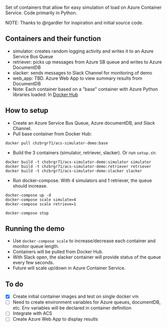 Set of containers that allow for easy simulation of load on Azure Container Service. Code primarily in Python. 

NOTE: Thanks to @rgardler for inspiration and initial source code. 

## Containers and their function

  * simulator: creates random logging activity and writes it to an Azure Service Bus Queue
  * retriever: picks up messages from Azure SB queue and writes to Azure DocumentDB
  * slacker: sends messages to Slack Channel for monitoring of demo
  * web_app: TBD. Azure Web App to view summary results from DocumentDB
  * Note: Each container based on a "base" container with Azure Python libraries loaded: In [Docker Hub](https://hub.docker.com/r/chzbrgr71/acs-simulator-demo) 

## How to setup
 
  * Create an Azure Service Bus Queue, Azure documentDB, and Slack Channel.
  * Pull base container from Docker Hub: 

  ```
  docker pull chzbrgr71/acs-simulator-demo:base
  ```
  
  * Build the 3 containers (simulator, retriever, slacker). Or run `setup.sh`:
  
  ```
  docker build -t chzbrgr71/acs-simulator-demo:simulator simulator
  docker build -t chzbrgr71/acs-simulator-demo:retriever retriever
  docker build -t chzbrgr71/acs-simulator-demo:slacker slacker
  ```
  
  * Run docker-compose. With 4 simulators and 1 retriever, the queue should increase. 
  
  ```
  docker-compose up -d
  docker-compose scale simulate=4
  docker-compose scale retrieve=1
  
  docker-compose stop
  ```
  
## Running the demo

  * Use `docker-compose scale` to increase/decrease each container and monitor queue length.
  * Containers will be pulled from Docker Hub.
  * With Slack open, the slacker container will provide status of the queue every few seconds.
  * Future will scale up/down in Azure Container Service.
  
## To do

  - [x] Create initial container images and test on single docker vm
  - [ ] Need to create environment variables for Azure queues, documentDB, etc. Env variables will be declared in container definition
  - [ ] Integrate with ACS
  - [ ] Create Azure Web App to display results
